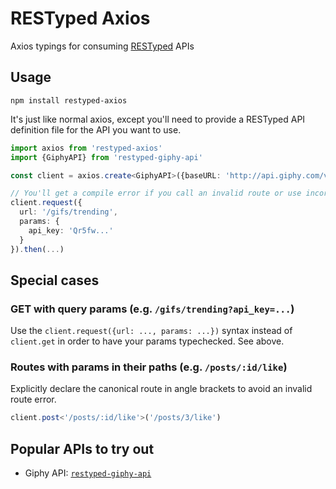# RESTyped Axios
Axios typings for consuming [RESTyped](https://github.com/rawrmaan/restyped) APIs

## Usage

`npm install restyped-axios`

It's just like normal axios, except you'll need to provide a RESTyped API definition file for the API you want to use.

```typescript
import axios from 'restyped-axios'
import {GiphyAPI} from 'restyped-giphy-api'

const client = axios.create<GiphyAPI>({baseURL: 'http://api.giphy.com/v1'})

// You'll get a compile error if you call an invalid route or use incorrect query params. Yay!
client.request({
  url: '/gifs/trending',
  params: {
    api_key: 'Qr5fw...'
  }
}).then(...)

```

## Special cases

### GET with query params (e.g. `/gifs/trending?api_key=...`)

Use the `client.request({url: ..., params: ...})` syntax instead of `client.get` in order to have your params typechecked. See above.

### Routes with params in their paths (e.g. `/posts/:id/like`)

Explicitly declare the canonical route in angle brackets to avoid an invalid route error.

```typescript
client.post<'/posts/:id/like'>('/posts/3/like')
```

## Popular APIs to try out

- Giphy API: [`restyped-giphy-api`](https://github.com/rawrmaan/restyped-giphy-api)

